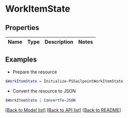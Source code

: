 # WorkItemState
## Properties

Name | Type | Description | Notes
------------ | ------------- | ------------- | -------------

## Examples

- Prepare the resource
```powershell
$WorkItemState = Initialize-PSSailpointWorkItemState 
```

- Convert the resource to JSON
```powershell
$WorkItemState | ConvertTo-JSON
```

[[Back to Model list]](../README.md#documentation-for-models) [[Back to API list]](../README.md#documentation-for-api-endpoints) [[Back to README]](../README.md)

